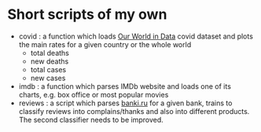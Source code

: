 # Short scripts of my own

- covid : a function which loads [Our World in Data](https://ourworldindata.org/coronavirus-source-data) covid dataset and plots the main rates for a given country or the whole world
  - total deaths
  - new deaths
  - total cases
  - new cases
- imdb : a function which parses IMDb website and loads one of its charts, e.g. box office or most popular movies
- reviews : a script which parses [banki.ru](https://www.banki.ru/services/responses/) for a given bank, trains to classify reviews into complains/thanks and also into different products. The second classifier needs to be improved.

